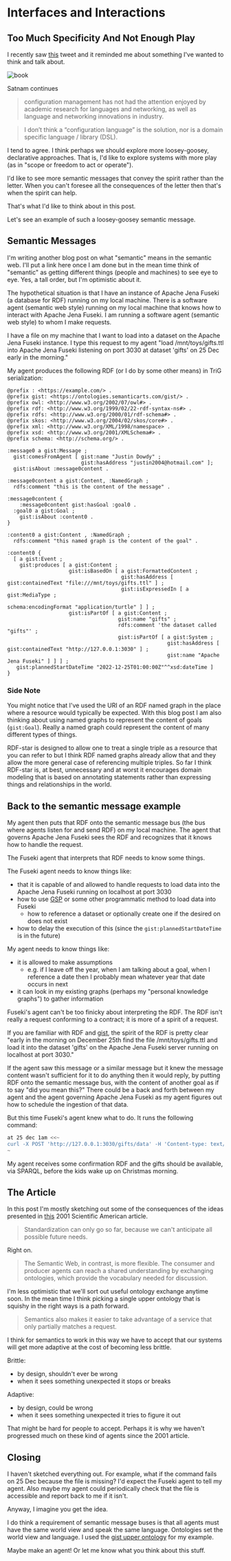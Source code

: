 # Interfaces and Interactions

## Too Much Specificity And Not Enough Play

I recently saw [this](https://twitter.com/satnam6502/status/1586398234326446080?s=20&t=mWqKsR_2LdG5WeHE37y5Ow) tweet and it reminded me about something I've wanted to think and talk about.

![book](media/tweet.png)

Satnam continues

> configuration management has not had the attention enjoyed by academic research for languages and networking, as well as language and networking innovations in industry.

> I don’t think a “configuration language” is the solution, nor is a domain specific language / library (DSL).

I tend to agree.
I think perhaps we should explore more loosey-goosey, declarative approaches.
That is, I'd like to explore systems with more play (as in "scope or freedom to act or operate").

I'd like to see more semantic messages that convey the spirit rather than the letter.
When you can't foresee all the consequences of the letter then that's when the spirit can help.

That's what I'd like to think about in this post.

Let's see an example of such a loosey-goosey semantic message.

## Semantic Messages

I'm writing another blog post on what "semantic" means in the semantic web.
I'll put a link here once I am done but in the mean time think of "semantic" as getting different things (people and machines) to see eye to eye.
Yes, a tall order, but I'm optimistic about it.

The hypothetical situation is that I have an instance of Apache Jena Fuseki (a database for RDF) running on my local machine.
There is a software agent (semantic web style) running on my local machine that knows how to interact with Apache Jena Fuseki.
I am running a software agent (semantic web style) to whom I make requests.

I have a file on my machine that I want to load into a dataset on the Apache Jena Fuseki instance.
I type this request to my agent "load /mnt/toys/gifts.ttl into Apache Jena Fuseki listening on port 3030 at dataset 'gifts' on 25 Dec early in the morning."

My agent produces the following RDF (or I do by some other means) in TriG serialization:

```turtle
@prefix : <https://example.com/> .
@prefix gist: <https://ontologies.semanticarts.com/gist/> .
@prefix owl: <http://www.w3.org/2002/07/owl#> .
@prefix rdf: <http://www.w3.org/1999/02/22-rdf-syntax-ns#> .
@prefix rdfs: <http://www.w3.org/2000/01/rdf-schema#> .
@prefix skos: <http://www.w3.org/2004/02/skos/core#> .
@prefix xml: <http://www.w3.org/XML/1998/namespace> .
@prefix xsd: <http://www.w3.org/2001/XMLSchema#> .
@prefix schema: <http://schema.org/> .

:message0 a gist:Message ;
  gist:comesFromAgent [ gist:name "Justin Dowdy" ;
                        gist:hasAddress "justin2004@hotmail.com" ];
  gist:isAbout :message0content .

:message0content a gist:Content, :NamedGraph ;
  rdfs:comment "this is the content of the message" .

:message0content {
    :message0content gist:hasGoal :goal0 .
  :goal0 a gist:Goal ;
    gist:isAbout :content0 .
}

:content0 a gist:Content , :NamedGraph ;
  rdfs:comment "this named graph is the content of the goal" .

:content0 {
  [ a gist:Event ;
    gist:produces [ a gist:Content ;
                    gist:isBasedOn [ a gist:FormattedContent ;
                                     gist:hasAddress [ gist:containedText "file:///mnt/toys/gifts.ttl" ] ;
                                     gist:isExpressedIn [ a gist:MediaType ;
                                                          schema:encodingFormat "application/turtle" ] ] ;
                    gist:isPartOf [ a gist:Content ;
                                    gist:name "gifts" ;
                                    rdfs:comment 'the dataset called "gifts"' ;
                                    gist:isPartOf [ a gist:System ;
                                                    gist:hasAddress [ gist:containedText "http://127.0.0.1:3030" ] ;
                                                    gist:name "Apache Jena Fuseki" ] ] ] ;
   gist:plannedStartDateTime "2022-12-25T01:00:00Z"^^xsd:dateTime ]
}
```

### Side Note

You might notice that I've used the URI of an RDF named graph in the place where a resource would typically be expected.
With this blog post I am also thinking about using named graphs to represent the content of goals (`gist:Goal`).
Really a named graph could represent the content of many different types of things.

RDF-star is designed to allow one to treat a single triple as a resource that you can refer to but I think RDF named graphs already allow that and they allow the more general case of referencing multiple triples.
So far I think RDF-star is, at best, unnecessary and at worst it encourages domain modeling that is based on annotating statements rather than expressing things and relationships in the world.


## Back to the semantic message example

My agent then puts that RDF onto the semantic message bus (the bus where agents listen for and send RDF) on my local machine.
The agent that governs Apache Jena Fuseki sees the RDF and recognizes that it knows how to handle the request.

The Fuseki agent that interprets that RDF needs to know some things.

The Fuseki agent needs to know things like:
- that it is capable of and allowed to handle requests to load data into the Apache Jena Fuseki running on localhost at port 3030
- how to use [GSP](https://www.w3.org/TR/sparql11-http-rdf-update/) or some other programmatic method to load data into Fuseki
  - how to reference a dataset or optionally create one if the desired on does not exist
- how to delay the execution of this (since the `gist:plannedStartDateTime` is in the future)

My agent needs to know things like:
- it is allowed to make assumptions 
  - e.g. if I leave off the year, when I am talking about a goal, when I reference a date then I probably mean whatever year that date occurs in next
- it can look in my existing graphs (perhaps my "personal knowledge graphs") to gather information

Fuseki's agent can't be too finicky about interpreting the RDF.
The RDF isn't really a request conforming to a contract; it is more of a spirit of a request.

If you are familiar with RDF and [gist](https://github.com/semanticarts/gist), the spirit of the RDF is pretty clear "early in the morning on December 25th find the file /mnt/toys/gifts.ttl and load it into the dataset 'gifts' on the Apache Jena Fuseki server running on localhost at port 3030."

If the agent saw this message or a similar message but it knew the message content wasn't sufficient for it to do anything then it would reply, by putting RDF onto the semantic message bus, with the content of another goal as if to say "did you mean this?"
There could be a back and forth between my agent and the agent governing Apache Jena Fuseki as my agent figures out how to schedule the ingestion of that data.

But this time Fuseki's agent knew what to do.
It runs the following command:

```bash
at 25 dec 1am <<~
curl -X POST 'http://127.0.0.1:3030/gifts/data' -H 'Content-type: text/turtle' --data-binary @/mnt/toys/gifts.ttl
~
```

My agent receives some confirmation RDF and the gifts should be available, via SPARQL, before the kids wake up on Christmas morning.

## The Article

In this post I'm mostly sketching out some of the consequences of the ideas presented in [this](https://www-sop.inria.fr/acacia/cours/essi2006/Scientific%20American_%20Feature%20Article_%20The%20Semantic%20Web_%20May%202001.pdf) 2001 Scientific American article.

> Standardization can only go so far, because we can't anticipate all possible future needs.

Right on.

> The Semantic Web, in contrast, is more flexible. The consumer and producer agents can reach a shared understanding by exchanging ontologies, which provide the vocabulary needed for discussion. 

I'm less optimistic that we'll sort out useful ontology exchange anytime soon.
In the mean time I think picking a single upper ontology that is squishy in the right ways is a path forward.

> Semantics also makes it easier to take advantage of a service that only partially matches a request.

I think for semantics to work in this way we have to accept that our systems will get more adaptive at the cost of becoming less brittle.

Brittle: 
- by design, shouldn't ever be wrong
- when it sees something unexpected it stops or breaks

Adaptive: 
- by design, could be wrong
- when it sees something unexpected it tries to figure it out

That might be hard for people to accept.
Perhaps it is why we haven't progressed much on these kind of agents since the 2001 article.


## Closing

I haven't sketched everything out.
For example, what if the command fails on 25 Dec because the file is missing?
I'd expect the Fuseki agent to tell my agent.
Also maybe my agent could periodically check that the file is accessible and report back to me if it isn't.

Anyway, I imagine you get the idea.

I do think a requirement of semantic message buses is that all agents must have the same world view and speak the same language.
Ontologies set the world view and language.
I used the [gist upper ontology](https://github.com/semanticarts/gist) for my example.

Maybe make an agent!
Or let me know what you think about this stuff.
